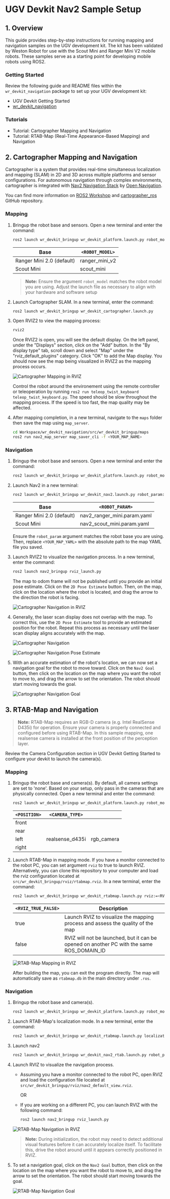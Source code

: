 # UGV Devkit Nav2 Sample Setup

## 1. Overview

This guide provides step-by-step instructions for running mapping and navigation samples on the UGV development kit. The kit has been validated by Weston Robot for use with the Scout Mini and Ranger Mini V2 mobile robots. These samples serve as a starting point for developing mobile robots using ROS2. 

### Getting Started

Review the following guide and README files within the `wr_devkit_navigation` package to set up your UGV development kit:

* UGV Devkit Getting Started
* [wr_devkit_navigation](https://github.com/westonrobot/wr_devkit_navigation.git)

### Tutorials

* Tutorial: Cartographer Mapping and Navigation
* Tutorial: RTAB-Map (Real-Time Appearance-Based Mapping) and Navigation

## 2. Cartographer Mapping and Navigation

Cartographer is a system that provides real-time simultaneous localization and mapping (SLAM) in 2D and 3D across multiple platforms and sensor configurations. For autonomous navigation through complex environments, cartographer is integrated with [Nav2 Navigation Stack](https://docs.nav2.org/) by [Open Navigation](https://www.opennav.org/).

You can find more information on [ROS2 Workshop](https://ros2-industrial-workshop.readthedocs.io/en/latest/_source/navigation/ROS2-Cartographer.html) and [cartographer_ros](https://github.com/ros2/cartographer_ros) GitHub repository.

### Mapping

1. Bringup the robot base and sensors. Open a new terminal and enter the command:
    ```bash
    ros2 launch wr_devkit_bringup wr_devkit_platform.launch.py robot_model:=<ROBOT_MODEL>
    ```
  
    | Base                      | `<ROBOT_MODEL>`  |
    |---------------------------|------------------|
    | Ranger Mini 2.0 (default) | ranger_mini_v2   |
    | Scout Mini                | scout_mini       |

    > **Note:** Ensure the argument `robot_model` matches the robot model you are using. Adjust the launch file as necessary to align with your hardware and software setup

2. Launch Cartographer SLAM. In a new terminal, enter the command:
    ```bash
    ros2 launch wr_devkit_bringup wr_devkit_cartographer.launch.py
    ```

3. Open RVIZ2 to view the mapping process:
    ```bash
    rviz2
    ```

    Once RVIZ2 is open, you will see the default display. On the left panel, under the "Displays" section, click on the "Add" button. In the "By display type" tab, scroll down and select "Map" under the "rviz_default_plugins" category. Click "OK" to add the Map display. You should now see the map being visualized in RVIZ2 as the mapping process occurs.

    ![Cartographer Mapping in RVIZ](/img/system/ugv_devkit/cartographer_mapping_rviz.png)

    Control the robot around the environement using the remote controller or teleoperation by running `ros2 run teleop_twist_keyboard teleop_twist_keyboard.py`. The speed should be slow throughout the mapping process. If the speed is too fast, the map quality may be affected.

4. After mapping completion, in a new terminal, navigate to the `maps` folder then save the map using `map_server`.
    ```bash
    cd Workspace/wr_devkit_navigation/src/wr_devkit_bringup/maps
    ros2 run nav2_map_server map_saver_cli -f <YOUR_MAP_NAME>
    ```

### Navigation

1. Bringup the robot base and sensors. Open a new terminal and enter the command:
    ```bash
    ros2 launch wr_devkit_bringup wr_devkit_platform.launch.py robot_model:=<ROBOT_MODEL>
    ```

2. Launch Nav2 in a new terminal:
    ```bash
    ros2 launch wr_devkit_bringup wr_devkit_nav2.launch.py robot_param:=<ROBOT_PARAM> map:=<YOUR_MAP_YAML>
    ```

    | Base                      | `<ROBOT_PARAM>`               |
    |---------------------------|-------------------------------|
    | Ranger Mini 2.0 (default) | nav2_ranger_mini.param.yaml   |
    | Scout Mini                | nav2_scout_mini.param.yaml    |

    Ensure the `robot_param` argument matches the robot base you are using. Then, replace `<YOUR_MAP_YAML>` with the absolute path to the map YAML file you saved.

3. Launch RVIZ2 to visualize the navigation process. In a new terminal, enter the command:
    ```bash
    ros2 launch nav2_bringup rviz_launch.py
    ```

    The map to odom frame will not be published until you provide an initial pose estimate. Click on the `2D Pose Estimate` button. Then, on the map, click on the location where the robot is located, and drag the arrow to the direction the robot is facing.
    
    ![Cartographer Navigation in RVIZ](/img/system/ugv_devkit/cartographer_navigation_rviz.png)

4. Generally, the laser scan display does not overlap with the map. To correct this, use the `2D Pose Estimate` tool to provide an estimated position for the robot. Repeat this process as necessary until the laser scan display aligns accurately with the map.

    ![Cartographer Navigation](/img/system/ugv_devkit/cartographer_navigation.png)

    ![Cartographer Navigation Pose Estimate](/img/system/ugv_devkit/cartographer_navigation_pose_estimate.png)
  
5. With an accurate estimation of the robot's location, we can now set a navigation goal for the robot to move toward. Click on the `Nav2 Goal` button, then click on the location on the map where you want the robot to move to, and drag the arrow to set the orientation. The robot should start moving towards the goal.

    ![Cartographer Navigation Goal](/img/system/ugv_devkit/cartographer_navigation_goal.png)

## 3. RTAB-Map and Navigation

> **Note:** RTAB-Map requires an RGB-D camera (e.g. Intel RealSense D435i) for operation. Ensure your camera is properly connected and configured before using RTAB-Map. In this sample mapping, one realsense camera is installed at the front position of the perception layer.

Review the Camera Configuration section in UGV Devkit Getting Started to configure your devkit to launch the camera(s).

### Mapping

1. Bringup the robot base and camera(s). By default, all camera settings are set to 'none'. Based on your setup, only pass in the cameras that are physically connected. Open a new terminal and enter the command:
    ```bash
    ros2 launch wr_devkit_bringup wr_devkit_platform.launch.py robot_model:=<ROBOT_MODEL> <POSITION>_camera:=<CAMERA_TYPE>
    ```

    | `<POSITION>` | `<CAMERA_TYPE>` |        |
    |--------------|-----------------|--------|
    | front        |                 |        |
    | rear         |                 |        |
    | left         | realsense_d435i | rgb_camera |
    | right        |                 |        |

2. Launch RTAB-Map in mapping mode. If you have a monitor connected to the robot PC, you can set argument `rviz` to true to launch RVIZ. Alternatively, you can clone this repository to your computer and load the rviz configuration located at `src/wr_devkit_bringup/rviz/rtabmap.rviz`.
    In a new terminal, enter the command:
    ```bash
    ros2 launch wr_devkit_bringup wr_devkit_rtabmap.launch.py rviz:=<RVIZ_TRUE_FALSE>
    ```

    | `<RVIZ_TRUE_FALSE>` | Description |
    |---------------------|-------------|
    | true                | Launch RVIZ to visualize the mapping process and assess the quality of the map |
    | false               | RVIZ will not be launched, but it can be opened on another PC with the same ROS_DOMAIN_ID |

    ![RTAB-Map Mapping in RVIZ](/img/system/ugv_devkit/rtabmap_mapping_rviz.png)

    After building the map, you can exit the program directly. The map will automatically save as `rtabmap.db` in the main directory under `.ros`.

### Navigation

1. Bringup the robot base and camera(s).
    ```bash
    ros2 launch wr_devkit_bringup wr_devkit_platform.launch.py robot_model:=<ROBOT_MODEL> <POSITION>_camera:=<CAMERA_TYPE>
    ```

2. Launch RTAB-Map's localization mode. In a new terminal, enter the command:
    ```bash
    ros2 launch wr_devkit_bringup wr_devkit_rtabmap.launch.py localization:=true
    ```
    
3. Launch nav2
    ```bash
    ros2 launch wr_devkit_bringup wr_devkit_nav2_rtab.launch.py robot_param:=nav2_scout_mini_rtab.param.yaml
    ```

4. Launch RVIZ to visualize the navigation process. 
    
    * Assuming you have a monitor connected to the robot PC, open RVIZ and load the configuration file located at `src/wr_devkit_bringup/rviz/nav2_default_view.rviz`. 
     
      OR

    * If you are working on a different PC, you can launch RVIZ with the following command:
      ```bash
      ros2 launch nav2_bringup rviz_launch.py
      ```

    ![RTAB-Map Navigation in RVIZ](/img/system/ugv_devkit/rtabmap_navigation_rviz.png)

    > **Note:** During initialization, the robot may need to detect additional visual features before it can accurately localize itself. To facilitate this, drive the robot around until it appears correctly positioned in RVIZ.

5. To set a navigation goal, click on the `Nav2 Goal` button, then click on the location on the map where you want the robot to move to, and drag the arrow to set the orientation. The robot should start moving towards the goal.

    ![RTAB-Map Navigation Goal](/img/system/ugv_devkit/rtabmap_navigation_goal.png)

